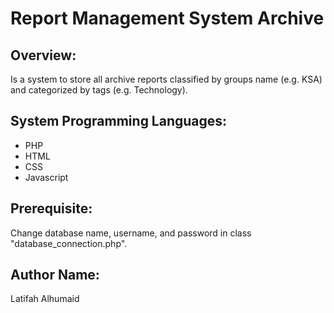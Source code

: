 # Report Management System Archive
## Overview:
Is a system to store all archive reports classified by groups name (e.g. KSA) and categorized by tags (e.g. Technology).

## System Programming Languages:
- PHP
- HTML
- CSS
- Javascript

## Prerequisite:
Change database name, username, and password in class "database_connection.php".

## Author Name:
Latifah Alhumaid